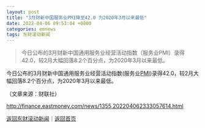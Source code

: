 ```yaml
---
layout: post
title: "3月财新中国服务业PMI降至42.0 为2020年3月以来最低"
date: 2022-04-06 09:53:04 +0800
categories: emnews
tags: 东财滚动新闻
---
```

> 今日公布的3月财新中国通用服务业经营活动指数（服务业PMI）录得42.0，较2月大幅回落8.2个百分点，为2020年3月以来最低。

<p>今日公布的3月财新中国通用服务业经营活动指数(服务业<span id="Info.340"><a href="http://data.eastmoney.com/cjsj/pmi.html" class="infokey">PMI</a></span>)录得42.0，较2月大幅回落8.2个百分点，为2020年3月以来最低。</p><p class="em_media">（文章来源：财联社）</p>

<http://finance.eastmoney.com/news/1355,202204062333057614.html>

[返回东财滚动新闻](//finews.withounder.com/emnews/)｜[返回首页](//finews.withounder.com/)
